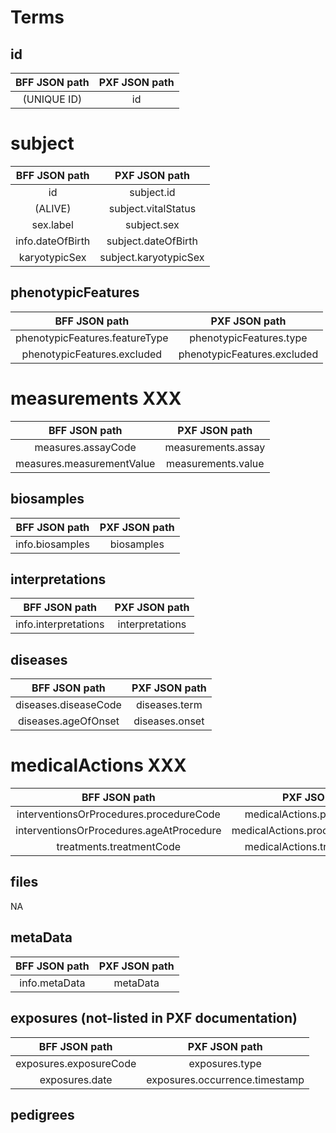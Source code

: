 # Terms

## id
|  BFF JSON path                                              | PXF JSON path                                               |
|  :---:                                                      | :---:                                                       |
|  (UNIQUE ID)                                                | id                                                          |

# subject
|  BFF JSON path                                              | PXF JSON path                                               |
|  :---:                                                      | :---:                                                       |
|  id                                                         | subject.id                                                  |
|  (ALIVE)                                                    | subject.vitalStatus                                         |
|  sex.label                                                  | subject.sex                                                 |
|  info.dateOfBirth                                           | subject.dateOfBirth                                         |
|  karyotypicSex                                              | subject.karyotypicSex                                       |

## phenotypicFeatures
|  BFF JSON path                                              | PXF JSON path                                               |
|  :---:                                                      | :---:                                                       |
|  phenotypicFeatures.featureType                             | phenotypicFeatures.type                                     |
|  phenotypicFeatures.excluded                             | phenotypicFeatures.excluded                                     |


# measurements XXX
|  BFF JSON path                                              | PXF JSON path                                               |
|  :---:                                                      | :---:                                                       |
|  measures.assayCode                                         | measurements.assay                                          |
|  measures.measurementValue                                  | measurements.value                                          |

## biosamples
|  BFF JSON path                                              | PXF JSON path                                               |
|  :---:                                                      | :---:                                                       |
|  info.biosamples                                            | biosamples                                                  |

## interpretations
|  BFF JSON path                                              | PXF JSON path                                               |
|  :---:                                                      | :---:                                                       |
|  info.interpretations                                       | interpretations                                             |

## diseases
|  BFF JSON path                                              | PXF JSON path                                               |
|  :---:                                                      | :---:                                                       |
|  diseases.diseaseCode                                       | diseases.term                                               |
|  diseases.ageOfOnset                                        | diseases.onset                                              |

# medicalActions XXX
|  BFF JSON path                                              | PXF JSON path                                               |
|  :---:                                                      | :---:                                                       |
|  interventionsOrProcedures.procedureCode                    | medicalActions.procedure.code                               |
|  interventionsOrProcedures.ageAtProcedure                   | medicalActions.procedure.performed                          |
|  treatments.treatmentCode                                   | medicalActions.treatment.agent                              |

## files
NA

## metaData
|  BFF JSON path                                              | PXF JSON path                                               |
|  :---:                                                      | :---:                                                       |
|  info.metaData                                              | metaData                                                    |

## exposures (not-listed in PXF documentation)
|  BFF JSON path                                              | PXF JSON path                                               |
|  :---:                                                      | :---:                                                       |
|  exposures.exposureCode                                     | exposures.type                                              |
|  exposures.date                                             | exposures.occurrence.timestamp                              |

## pedigrees
